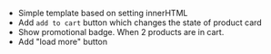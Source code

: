 * Simple template based on setting innerHTML
* Add `add to cart` button which changes the state of product card
* Show promotional badge. When 2 products are in cart.
* Add "load more" button
